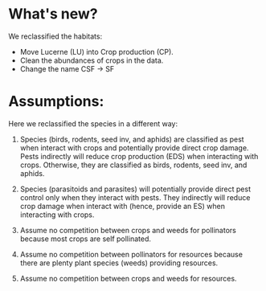 # What's new?

We reclassified the habitats:

* Move Lucerne (LU) into Crop production (CP).
* Clean the abundances of crops in the data.
* Change the name CSF -> SF
  

# Assumptions:

Here we reclassified the species in a different way:

1. Species (birds, rodents, seed inv, and aphids) are classified as pest when interact with crops and potentially provide direct crop damage. Pests indirectly will reduce crop production (EDS) when interacting with crops. Otherwise, they are classified as birds, rodents, seed inv, and aphids.
   
2. Species (parasitoids and parasites) will potentially provide direct pest control only when they interact with pests. They indirectly will reduce crop damage when interact with (hence, provide an ES) when interacting with crops.

1. Assume no competition between crops and weeds for pollinators because most crops are self pollinated.
2. Assume no competition between pollinators for resources because there are plenty plant species (weeds) providing resources.
3. Assume no competition between crops and weeds for resources.


